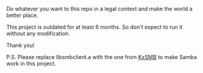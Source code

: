 Do whatever you want to this repo in a legal context and make the world a better place.

This project is outdated for at least 6 months. So don't expect to run it without any modification.

Thank you!

P.S. Please replace libsmbclient.a with the one from [KxSMB](https://github.com/kolyvan/kxsmb) to make Samba work in this project.